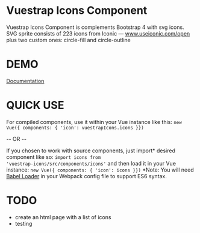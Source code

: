 Vuestrap Icons Component
=========

Vuestrap Icons Component is complements Bootstrap 4 with svg icons.
SVG sprite consists of 223 icons from Iconic — www.useiconic.com/open plus two custom ones: circle-fill and circle-outline

DEMO
=========

[Documentation](http://http://kzima.github.io/vuestrap-icons/#/icons)

QUICK USE
=========

For compiled components, use it within your Vue instance like this:
<code>new Vue({ components: { 'icon': vuestrapIcons.icons }})</code>

-- OR --

If you chosen to work with source components, just import* desired component like so:
<code>import icons from 'vuestrap-icons/src/components/icons'</code>
and then load it in your Vue instance:
<code>new Vue({ components: { 'icon': icons }})</code>
*Note: You will need <a href="https://github.com/babel/babel-loader">Babel Loader</a> in your Webpack config file to support ES6 syntax.

TODO
=========
- create an html page with a list of icons
- testing